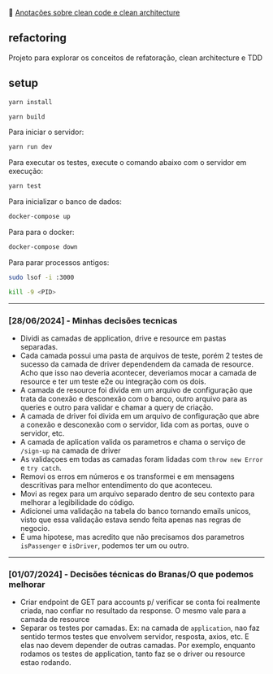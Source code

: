 📓 [Anotações sobre clean code e clean architecture](https://gist.github.com/reginadiana/331e3c0e9d688d45d40e0c2366803f60)

## refactoring

Projeto para explorar os conceitos de refatoração, clean architecture e TDD

## setup

```bash
yarn install
```

```bash
yarn build
```

Para iniciar o servidor:

```bash
yarn run dev
```

Para executar os testes, execute o comando abaixo com o servidor em execução:

```bash
yarn test
```

Para inicializar o banco de dados: 

```bash
docker-compose up
```

Para para o docker: 

```bash
docker-compose down
```

Para parar processos antigos:

```bash
sudo lsof -i :3000
```

```bash
kill -9 <PID>
```

--- 

### [28/06/2024] - Minhas decisões tecnicas

- Dividi as camadas de application, drive e resource em pastas separadas.
- Cada camada possui uma pasta de arquivos de teste, porém 2 testes de sucesso da camada de driver
dependendem da camada de resource. Acho que isso nao deveria acontecer, deveriamos mocar a camada de 
resource e ter um teste e2e ou integração com os dois. 
- A camada de resource foi divida em um arquivo de configuração que trata da conexão e desconexão com o banco, outro arquivo para as queries e outro para validar e chamar a query de criação.
- A camada de driver foi divida em um arquivo de configuração que abre a conexão e desconexão com o servidor, lida com as portas, ouve o servidor, etc.
- A camada de aplication valida os parametros e chama o serviço de `/sign-up` na camada de driver
- As validaçoes em todas as camadas foram lidadas com `throw new Error` e `try catch`.
- Removi os erros em números e os transformei e em mensagens descritivas para melhor entendimento do que
aconteceu.
- Movi as regex para um arquivo separado dentro de seu contexto para melhorar a legibilidade do código.
- Adicionei uma validação na tabela do banco tornando emails unicos, visto que essa validação estava 
sendo feita apenas nas regras de negocio.
- É uma hipotese, mas acredito que não precisamos dos parametros `isPassenger` e `isDriver`, podemos 
ter um ou outro.
--- 

### [01/07/2024] - Decisões técnicas do Branas/O que podemos melhorar

- Criar endpoint de GET para accounts p/ verificar se conta foi realmente criada, nao confiar no resultado da response. O mesmo vale para a camada de resource
- Separar os testes por camadas. Ex: na camada de `application`, nao faz sentido termos testes que envolvem servidor, resposta, axios, etc. E elas nao devem depender de outras camadas. Por exemplo, enquanto rodamos os testes de application, tanto faz se o driver ou resource estao rodando.  
